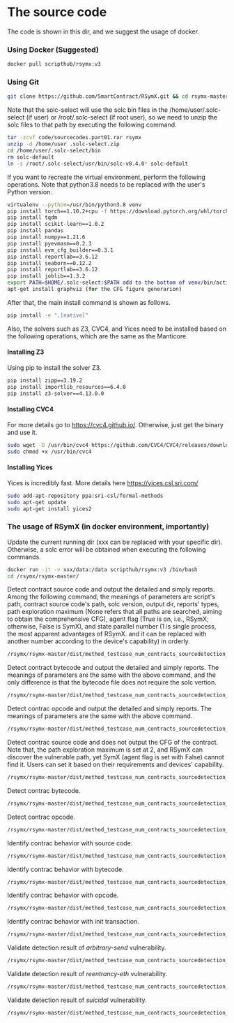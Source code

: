 # The source code

The code is shown in this dir, and we suggest the usage of docker. 

### Using Docker (Suggested)

```bash
docker pull scripthub/rsymx:v3
```

### Using Git

```bash
git clone https://github.com/SmartContract/RSymX.git && cd rsymx-master
```

Note that the solc-select will use the solc bin files in the /home/user/.solc-select (if user) or /root/.solc-select (if root user), so we need to unzip the solc files to that path by executing the following command.

```bash
tar -zcvf code/sourcecodes.part01.rar rsymx
unzip -d /home/user .solc-select.zip
cd /home/user/.solc-select/bin
rm solc-default
ln -s /root/.solc-select/usr/bin/solc-v0.4.0* solc-default
```

If you want to recreate the virtual environment, perform the following operations. Note that python3.8 needs to be replaced with the user's Python version.

```bash
virtualenv --python=/usr/bin/python3.8 venv
pip install torch==1.10.2+cpu -f https://download.pytorch.org/whl/torch_stable.html
pip install tqdm
pip install scikit-learn==1.0.2
pip install pandas
pip install numpy==1.21.6
pip install pyevmasm==0.2.3
pip install evm_cfg_builder==0.3.1
pip install reportlab==3.6.12
pip install seaborn==0.12.2
pip install reportlab==3.6.12
pip install joblib==1.3.2
export PATH=$HOME/.solc-select:$PATH add to the bottom of venv/bin/activate
apt-get install graphviz (for the CFG figure generarion)
```

After that, the main install command is shown as follows.

```bash
pip install -e ".[native]"
```

Also, the solvers such as Z3, CVC4, and Yices need to be installed based on the following operations, which are the same as the Manticore.

#### Installing Z3

Using pip to install the solver Z3.

```bash
pip install zipp==3.19.2
pip install importlib_resources==6.4.0
pip install z3-solver==4.13.0.0
```

#### Installing CVC4

For more details go to https://cvc4.github.io/. Otherwise, just get the binary and use it.

```bash
sudo wget -O /usr/bin/cvc4 https://github.com/CVC4/CVC4/releases/download/1.7/cvc4-1.7-x86_64-linux-opt
sudo chmod +x /usr/bin/cvc4
```

#### Installing Yices

Yices is incredibly fast. More details here https://yices.csl.sri.com/

```bash
sudo add-apt-repository ppa:sri-csl/formal-methods
sudo apt-get update
sudo apt-get install yices2
```

### The usage of RSymX (in docker environment, importantly)

Update the current running dir (xxx can be replaced with your specific dir). Otherwise, a solc error will be obtained when executing the following commands. 

```bash
docker run -it -v xxx/data:/data scripthub/rsymx:v3 /bin/bash
cd /rsymx/rsymx-master/
```

Detect contract source code and output the detailed and simply reports. Among the following command, the meanings of parameters are script's path, contract source code's path, solc version, output dir, reports' types, path exploration maximum (None refers that all paths are searched, aiming to obtain the comprehensive CFG), agent flag (True is on, i.e., RSymX; otherwise, False is SymX), and state parallel number (1 is single process, the most apparent advantages of RSymX. and it can be replaced with another number according to the device's capability) in orderly.

```bash
/rsymx/rsymx-master/dist/method_testcase_num_contracts_sourcedetection_system/method_testcase_num_contracts_sourcedetection_system /rsymx/test/arbitrary_send.sol 0.4.24 /data/test22 main,all None True 1
```

Detect contract bytecode and output the detailed and simply reports. The meanings of parameters are the same with the above command, and the only difference is that the bytecode file does not require the solc vertion.

```bash
/rsymx/rsymx-master/dist/method_testcase_num_contracts_sourcedetection_system/method_testcase_num_contracts_binarydetection_system /rsymx/test/arbitrary_send_bin.json /data/test30-true main,all None True 1
```

Detect contrac opcode and output the detailed and simply reports. The meanings of parameters are the same with the above command.

```bash
/rsymx/rsymx-master/dist/method_testcase_num_contracts_sourcedetection_system/method_testcase_num_contracts_evmdetection_system /rsymx/test/arbitrary_send_evm.json /data/test32-true main,all None True 1
```

Detect contrac source code and does not output the CFG of the contract. Note that, the path exploration maximum is set at 2, and RSymX can discover the vulnerable path, yet SymX (agent flag is set with False) cannot find it. Users can set it based on their requirements and devices' capability.

```bash
/rsymx/rsymx-master/dist/method_testcase_num_contracts_sourcedetection_system/method_testcase_num_contracts_sourcedetection /rsymx/test/arbitrary_send.sol 0.4.24 /data/test22 2 True 1
```

Detect contrac bytecode.

```bash
/rsymx/rsymx-master/dist/method_testcase_num_contracts_sourcedetection_system/method_testcase_num_contracts_binarydetection /rsymx/test/arbitrary_send_bin.json /data/test27-true None True 1
```

Detect contrac opcode.

```bash
/rsymx/rsymx-master/dist/method_testcase_num_contracts_sourcedetection_system/method_testcase_num_contracts_evmdetection /rsymx/test/arbitrary_send_evm.json /data/test31-true None True 1
```

Identify contrac behavior with source code.

```bash
/rsymx/rsymx-master/dist/method_testcase_num_contracts_sourcedetection_system/method_testcase_transaction_detection_source /rsymx/test/RealOldFuckMaker.sol 0.4.24 /rsymx/test/user_0000000f.tx.json /data/RealOldFuckMaker1-2
```

Identify contrac behavior with bytecode.

```bash
/rsymx/rsymx-master/dist/method_testcase_num_contracts_sourcedetection_system/method_testcase_transaction_detection_binary /rsymx/test/RealOldFuckMaker_bin.json /rsymx/test/user_0000000f.tx.json /data/RealOldFuckMaker2-2
```

Identify contrac behavior with opcode.

```bash
/rsymx/rsymx-master/dist/method_testcase_num_contracts_sourcedetection_system/method_testcase_transaction_detection_evm /rsymx/test/RealOldFuckMaker_evm.json /rsymx/test/user_0000000f.tx.json /data/RealOldFuckMaker3-2
```

Identify contrac behavior with init transaction.

```bash
/rsymx/rsymx-master/dist/method_testcase_num_contracts_sourcedetection_system/method_testcase_transaction_detection_tx /rsymx/test/user_0000000f_init.tx.json /rsymx/test/user_0000000f.tx.json /data/RealOldFuckMaker4-2
```

Validate detection result of *arbitrary-send* vulnerability.

```bash
/rsymx/rsymx-master/dist/method_testcase_num_contracts_sourcedetection_system/arbitrary-send_transaction_verification /rsymx/test/Arbitrarysend_validation.sol 0.4.24 /rsymx/test/Arbitrarysend_validation/user_00000005.tx.json /data/Arbitrarysend-1
```

Validate detection result of *reentrancy-eth* vulnerability.

```bash
/rsymx/rsymx-master/dist/method_testcase_num_contracts_sourcedetection_system/reentrancy_transaction_verification /rsymx/test/Reentrance_validation.sol 0.4.24 /rsymx/test/Reentrance_validation/user_00000001.tx.json /data/Reentrance-1
```

Validate detection result of *suicidal* vulnerability.

```bash
/rsymx/rsymx-master/dist/method_testcase_num_contracts_sourcedetection_system/suicidal_transaction_verification /rsymx/test/Suicidal_validation.sol 0.4.24 /rsymx/test/Suicidal_validation/user_00000001.tx.json /data/Suicidal_validation-
```